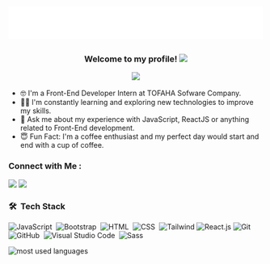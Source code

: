 
<h1 align="center">
  <img src="https://raw.githubusercontent.com/ahmed5353/ahmed5353/master/name.svg" alt="Ahmed Nagy" />
</h1>


<!--<img width="250" align="right" src="https://c.tenor.com/_DOBjnGspYAAAAAM/code-coding.gif">-->

<h3 align="center">
  Welcome to my profile!
  <img src="https://media.giphy.com/media/hvRJCLFzcasrR4ia7z/giphy.gif" width="28">
</h3>

<!-- Typing SVG by DenverCoder1 - https://github.com/DenverCoder1/readme-typing-svg -->
<p align="center">
  <a href="https://github.com/DenverCoder1/readme-typing-svg"><img src="https://readme-typing-svg.herokuapp.com/?lines=Front-End%20web%20developer;Always%20learning%20new%20things&font=Fira%20Code&center=true&width=440&height=45&color=f75c7e&vCenter=true&size=22"></a>
</p> 

- 🤓 I'm a Front-End Developer Intern at TOFAHA Sofware Company.
- 👨‍💻 I'm constantly learning and exploring new technologies to improve my skills.
- 💬 Ask me about my experience with JavaScript, ReactJS or anything related to Front-End development.
- 😇 Fun Fact: I'm a coffee enthusiast and my perfect day would start and end with a cup of coffee.

### Connect with Me :

<a href="https://www.linkedin.com/in/ahmed-nagy-a437061b6" target="_blank"><img src="https://img.shields.io/badge/-Ahmed%20Nagy-0077B5?style=for-the-badge&logo=Linkedin&logoColor=white"/></a>
<a href="https://t.me/ahmednagy53" target="_blank"><img src="https://img.shields.io/badge/-Ahmed%20Nagy-0077B5?style=for-the-badge&logo=Telegram&logoColor=white"/></a>
### 🛠 &nbsp;Tech Stack
![JavaScript](https://img.shields.io/badge/-JavaScript-05122A?style=flat&logo=javascript)&nbsp;
![Bootstrap](https://img.shields.io/badge/-Bootstrap-05122A?style=flat&logo=bootstrap&logoColor=563D7C)&nbsp;
![HTML](https://img.shields.io/badge/-HTML-05122A?style=flat&logo=HTML5)&nbsp;
![CSS](https://img.shields.io/badge/-CSS-05122A?style=flat&logo=CSS3&logoColor=1572B6)&nbsp;
![Tailwind](https://img.shields.io/badge/-Tailwindcss-05122A?style=flat&logo=tailwindcss)
![React.js](https://img.shields.io/badge/-React-05122A?style=flat&logo=react)
![Git](https://img.shields.io/badge/-Git-05122A?style=flat&logo=git)&nbsp;
![GitHub](https://img.shields.io/badge/-GitHub-05122A?style=flat&logo=github)&nbsp;
![Visual Studio Code](https://img.shields.io/badge/-Visual%20Studio%20Code-05122A?style=flat&logo=visual-studio-code&logoColor=007ACC)&nbsp;
![Sass](https://img.shields.io/badge/-Sass-05122A?style=flat&logo=sass)&nbsp;






<img align="left" src="https://github-readme-stats.vercel.app/api/top-langs?username=ahmed5353&show_icons=true&locale=en&layout=compact&theme=radical" alt="most used languages" />

<br>

